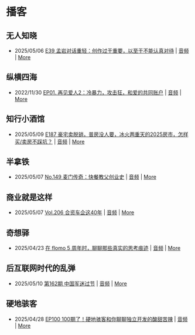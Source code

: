 # 播客

## 无人知晓
- 2025/05/06 [E39 孟岩对话重轻：创作过于重要，以至于不能认真对待](https://www.xiaoyuzhoufm.com/episode/6819986247ebeede7efbe7dd) | [音频](https://dts-api.xiaoyuzhoufm.com/track/611719d3cb0b82e1df0ad29e/6819986247ebeede7efbe7dd/media.xyzcdn.net/611719d3cb0b82e1df0ad29e/lu-7E5C25purP6K5em8vUjZ9L_lv.m4a) | [More](channels/%E6%97%A0%E4%BA%BA%E7%9F%A5%E6%99%93.md)

## 纵横四海
- 2022/11/30 [EP01. 再见爱人2：冷暴力，攻击狂，和爱的共同账户](https://www.ximalaya.com/sound/592716797) | [音频](https://aod.cos.tx.xmcdn.com/storages/26c6-audiofreehighqps/E9/4E/GKwRIUEHXOodAq7-QQHYdhCw-aacv2-48K.m4a) | [More](channels/%E7%BA%B5%E6%A8%AA%E5%9B%9B%E6%B5%B7.md)

## 知行小酒馆
- 2025/05/09 [E187 豪宅卖脱销，普房没人要，冰火两重天的2025房市，怎样买/卖房不踩坑？](https://www.xiaoyuzhoufm.com/episode/681d6a9db7c8a9962c2d77d0) | [音频](https://dts-api.xiaoyuzhoufm.com/track/6013f9f58e2f7ee375cf4216/681d6a9db7c8a9962c2d77d0/media.xyzcdn.net/6013f9f58e2f7ee375cf4216/ls8yY2B9_KAlCpkGAa3FlSU-9Hyp.m4a) | [More](channels/%E7%9F%A5%E8%A1%8C%E5%B0%8F%E9%85%92%E9%A6%86.md)

## 半拿铁
- 2025/05/07 [No.149 麦门传奇：快餐教父创业史](https://www.ximalaya.com/sound/847724275) | [音频](https://tk.wavpub.com/WPDL_GKWRuwnxVVtHxpgSkJNEjaEpsxzfXtsBYFGNRNDpxABtPBcumrwsbxXtwK-8d.m4a) | [More](channels/%E5%8D%8A%E6%8B%BF%E9%93%81.md)

## 商业就是这样
- 2025/05/07 [Vol.206 合资车企这40年](https://www.ximalaya.com/sound/848202227) | [音频](https://aod.cos.tx.xmcdn.com/storages/7833-audiofreehighqps/BC/86/GKwRIaIL8S1LAOvbVgOpFKfc.m4a) | [More](channels/%E5%95%86%E4%B8%9A%E5%B0%B1%E6%98%AF%E8%BF%99%E6%A0%B7.md)

## 奇想驿
- 2025/04/23 [在 flomo 5 周年时，聊聊那些真实的思考痕迹](https://www.xiaoyuzhoufm.com/episode/6808ee568aed253fa31ad089) | [音频](https://dts-api.xiaoyuzhoufm.com/track/6034daea97755b8fc9c66480/6808ee568aed253fa31ad089/media.xyzcdn.net/6034daea97755b8fc9c66480/lktdTBajS9q7nBJqAlkwoiSjk6-w.m4a) | [More](channels/%E5%A5%87%E6%83%B3%E9%A9%BF.md)

## 后互联网时代的乱弹
- 2025/05/10 [第162期 中国军迷过节](https://hosting.wavpub.cn/pie/ep162/) | [音频](https://tk.wavpub.com/WPDL_xJpFGPuxLAKxNsdYFJAkZALmjWuYvGNmsSdzAbtsaLkrDRYTYWerHXcASt-93.mp3) | [More](channels/%E5%90%8E%E4%BA%92%E8%81%94%E7%BD%91%E6%97%B6%E4%BB%A3%E7%9A%84%E4%B9%B1%E5%BC%B9.md)

## 硬地骇客
- 2025/04/28 [EP100 100期了！硬地骇客和你聊聊独立开发的酸甜苦辣](https://www.xiaoyuzhoufm.com/episode/680f7d0f7a449ae85839741d) | [音频](https://dts-api.xiaoyuzhoufm.com/track/640ee2438be5d40013fe4a87/680f7d0f7a449ae85839741d/media.xyzcdn.net/640ee2438be5d40013fe4a87/llm1K7jg59hcLgslbMfgLlbBcXLT.m4a) | [More](channels/%E7%A1%AC%E5%9C%B0%E9%AA%87%E5%AE%A2.md)

